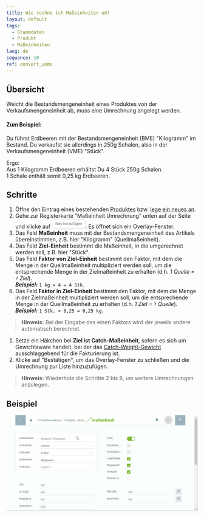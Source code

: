 ```yaml
---
title: Wie rechne ich Maßeinheiten um?
layout: default
tags:
  - Stammdaten
  - Produkt
  - Maßeinheiten
lang: de
sequence: 10
ref: convert_uoms
---
```


## Übersicht
Weicht die Bestandsmengeneinheit eines Produktes von der Verkaufsmengeneinheit ab, muss eine Umrechnung angelegt werden.

#### Zum Beispiel:
Du führst Erdbeeren mit der Bestandsmengeneinheit (BME) "Kilogramm" im Bestand. Du verkaufst sie allerdings in 250g Schalen, also in der Verkaufsmengeneinheit (VME) "Stück".

Ergo:<br>
Aus 1 Kilogramm Erdbeeren erhältst Du 4 Stück 250g Schalen.<br>
1 Schale enthält somit 0,25 kg Erdbeeren.

## Schritte
1. Öffne den Eintrag eines bestehenden [Produktes](Menu) bzw. [lege ein neues an](NeuesProdukt).
1. Gehe zur Registerkarte "Maßeinheit Umrechnung" unten auf der Seite und klicke auf !["Neu hinzufügen"](assets/Neu_hinzufuegen_Button.png). Es öffnet sich ein Overlay-Fenster.
1. Das Feld **Maßeinheit** muss mit der Bestandsmengeneinheit des Artikels übereinstimmen, z.B. hier "Kilogramm" (Quellmaßeinheit).
1. Das Feld **Ziel-Einheit** bestimmt die Maßeinheit, in die umgerechnet werden soll, z.B. hier "Stück".
1. Das Feld **Faktor von Ziel-Einheit** bestimmt den Faktor, mit dem die Menge in der Quellmaßeinheit multipliziert werden soll, um die entsprechende Menge in der Zielmaßeinheit zu erhalten (d.h. *1 Quelle =* `?` *Ziel*).<br>
***Beispiel:*** `1 kg × 4 = 4 Stk.`
1. Das Feld **Faktor in Ziel-Einheit** bestimmt den Faktor, mit dem die Menge in der Zielmaßeinheit multipliziert werden soll, um die entsprechende Menge in der Quellmaßeinheit zu erhalten (d.h. *1 Ziel =* `?` *Quelle*).<br>
***Beispiel:*** `1 Stk. × 0,25 = 0,25 kg`.
 >**Hinweis:** Bei der Eingabe des einen Faktors wird der jeweils andere automatisch berechnet.

1. Setze ein Häkchen bei **Ziel ist Catch-Maßeinheit**, sofern es sich um Gewichtsware handelt, bei der das [Catch-Weight-Gewicht](Auftrag_Catch_Weight) ausschlaggebend für die Fakturierung ist.
1. Klicke auf "Bestätigen", um das Overlay-Fenster zu schließen und die Umrechnung zur Liste hinzuzufügen.
 >**Hinweis:** Wiederhole die Schritte 2 bis 8, um weitere Umrechnungen anzulegen.

## Beispiel
![](assets/Masseinheiten_umrechnen.gif)
